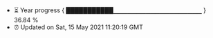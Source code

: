 - ⏳ Year progress { ███████████▁▁▁▁▁▁▁▁▁▁▁▁▁▁▁▁▁▁▁ } 36.84 %
- ⏰ Updated on Sat, 15 May 2021 11:20:19 GMT

